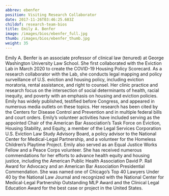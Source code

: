 ```yaml
---
abbrev: ebenfer
position: Visiting Research Collaborator
date: 2017-11-26T03:46:25.603Z
childof: research-team-bios
title: Emily A. Benfer
image: /images/bios/ebenfer_full.jpg
thumb: /images/bios/ebenfer_thumb.jpg
weight: 35
---
```

Emily A. Benfer is an associate professor of clinical law (tenured) at George Washington University Law School. She first collaborated with the Eviction Lab in March 2020 to create the COVID-19 Housing Policy Scorecard. As a research collaborator with the Lab, she conducts legal mapping and policy surveillance of U.S. eviction and housing policy, including eviction moratoria, rental assistance, and right to counsel. Her clinic practice and research focus on the intersection of social determinants of health, racial inequity, and poverty with an emphasis on housing and eviction policies. Emily has widely published, testified before Congress, and appeared in numerous media outlets on these topics. Her research has been cited by the Centers for Disease Control and Prevention and in multiple federal bills and court orders. Emily’s volunteer activities have included serving as the appointed Chair of the American Bar Association’s Task Force on Eviction, Housing Stability, and Equity, a member of the Legal Services Corporation U.S. Eviction Law Study Advisory Board, a policy advisor to the National Center for Medical-Legal Partnership, and a volunteer for the Homeless Children’s Playtime Project. Emily also served as an Equal Justice Works Fellow and a Peace Corps volunteer. She has received numerous commendations for her efforts to advance health equity and housing justice, including the American Public Health Association David P. Rall Award for Advocacy and an American Bar Association Presidential Commendation. She was named one of Chicago’s Top 40 Lawyers Under 40 by the National Law Journal and recognized with the National Center for Medical-Legal Partnership Outstanding MLP Award and the Clinical Legal Education Award for the best case or project in the United States.